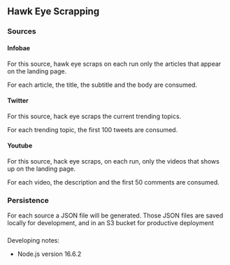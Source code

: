 ## Hawk Eye Scrapping

### Sources

#### Infobae

For this source, hawk eye scraps on each run only the articles that appear on the landing page.

For each article, the title, the subtitle and the body are consumed.

#### Twitter

For this source, hack eye scraps the current trending topics.

For each trending topic, the first 100 tweets are consumed.

#### Youtube

For this source, hack eye scraps, on each run, only the videos that shows up on the landing page. 

For each video, the description and the first 50 comments are consumed.

### Persistence

For each source a JSON file will be generated. Those JSON files are saved locally for development, and in an S3 bucket for productive deployment

###

Developing notes:

- Node.js version 16.6.2